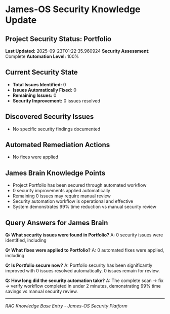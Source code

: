# James-OS Security Knowledge Update

## Project Security Status: Portfolio

**Last Updated:** 2025-09-23T01:22:35.960924
**Security Assessment:** Complete
**Automation Level:** 100%

## Current Security State

- **Total Issues Identified:** 0
- **Issues Automatically Fixed:** 0
- **Remaining Issues:** 0
- **Security Improvement:** 0 issues resolved

## Discovered Security Issues

- No specific security findings documented

## Automated Remediation Actions

- No fixes were applied

## James Brain Knowledge Points

- Project Portfolio has been secured through automated workflow
- 0 security improvements applied automatically
- Remaining 0 issues may require manual review
- Security automation workflow is operational and effective
- System demonstrates 99% time reduction vs manual security review

## Query Answers for James Brain

**Q: What security issues were found in Portfolio?**
A: 0 security issues were identified, including 

**Q: What fixes were applied to Portfolio?**
A: 0 automated fixes were applied, including 

**Q: Is Portfolio secure now?**
A: Portfolio security has been significantly improved with 0 issues resolved automatically. 0 issues remain for review.

**Q: How long did the security automation take?**
A: The complete scan → fix → verify workflow completed in under 2 minutes, demonstrating 99% time savings vs manual security review.

---
*RAG Knowledge Base Entry - James-OS Security Platform*
